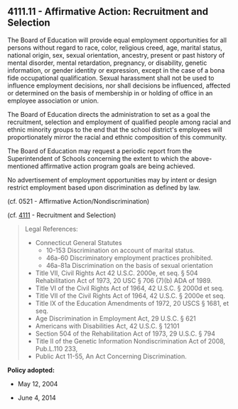 ## 4111.11 - Affirmative Action: Recruitment and Selection

The Board of Education will provide equal employment opportunities for all persons without regard to race, color, religious creed, age, marital status, national origin, sex, sexual orientation, ancestry, present or past history of mental disorder, mental retardation, pregnancy, or disability, genetic information, or gender identity or expression, except in the case of a bona fide occupational qualification. Sexual harassment shall not be used to influence employment decisions, nor shall decisions be influenced, affected or determined on the basis of membership in or holding of office in an employee association or union.

The Board of Education directs the administration to set as a goal the recruitment, selection and employment of qualified people among racial and ethnic minority groups to the end that the school district's employees will proportionately mirror the racial and ethnic composition of this community.

The Board of Education may request a periodic report from the Superintendent of Schools concerning the extent to which the above-mentioned affirmative action program goals are being achieved.

No advertisement of employment opportunities may by intent or design restrict employment based upon discrimination as defined by law.

(cf. 0521 - Affirmative Action/Nondiscrimination)

(cf. [4111](4111.md) - Recruitment and Selection)

> Legal References:
> 
> * Connecticut General Statutes
>   * 10-153 Discrimination on account of marital status.
>   * 46a-60 Discriminatory employment practices prohibited.
>   * 46a-81a Discrimination on the basis of sexual orientation
> * Title VII, Civil Rights Act 42 U.S.C. 2000e, et seq. § 504 Rehabilitation Act of 1973, 20 USC § 706 (7)(b) ADA of 1989.
> * Title VI of the Civil Rights Act of 1964, 42 U.S.C. § 2000d et seq.
> * Title VII of the Civil Rights Act of 1964, 42 U.S.C. § 2000e et seq.
> * Title IX of the Education Amendments of 1972, 20 USCS § 1681, et seq.
> * Age Discrimination in Employment Act, 29 U.S.C. § 621
> * Americans with Disabilities Act, 42 U.S.C. § 12101
> * Section 504 of the Rehabilitation Act of 1973, 29 U.S.C. § 794
> * Title II of the Genetic Information Nondiscrimination Act of 2008, Pub.L.110 233,
> * Public Act 11-55, An Act Concerning Discrimination.

**Policy adopted:**

* May 12, 2004

* June 4, 2014

